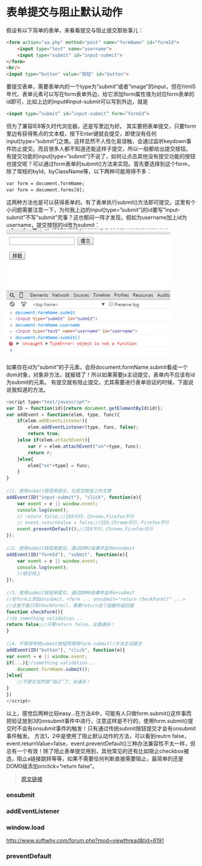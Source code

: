 # 表单提交与阻止默认动作

假设有以下简单的表单，来看看提交与阻止提交那些事儿：
```HTML
<form action="aa.php" method="post" name="formName" id="formId">
    <input type="text" name="username">
    <input type="submit" id="input-submit">
</form>
<br/>
<input type="button" value="按钮" id="button">
```
要提交表单，需要表单内的一个type为”submit”或者”image”的input，但在html5年代，表单元素可以写在form表单外边，给它添加form属性值为对应form表单的id即可，比如上边的input#input-submit可以写到外边，就是
```HTML
<input type=”submit” id=”input-submit” form=”formId”>
```

但为了兼容IE8等久时代浏览器，还是写里边为好。
其实要把表单提交，只要form里边有获得焦点的文本框，按下Enter键就会提交，即使没有任何input[type=”submit”]之类。这样显然不人性化易误触，会通过监听keydown事件防止提交。而且很多人都不知道还能这样子提交，所以一般都给出提交按钮。
有提交功能的input[type=”submit”]不说了，如何让点击其他没有提交功能的按钮也提交呢？可以通过form表单的submit()方法来实现。首先要选择到这个form，除了常规的byId，byClassName等，以下两种可能用得不多：
```HTML
var form = document.formName;
var form = document.forms[0];
```

这两种方法也是可以获得表单的。有了表单执行submit()方法即可提交。这里有个小问题需要注意一下，为何我上边的input[type=”submit”]的id要写”input-submit”不写”submit”完事？这也郁闷一阵才发现，假如为username加上id为username，提交按钮的id改为submit：
![通过id找到了具体元素](./images/表单提交/submit.jpg)

如果存在id为”submit”的子元素，会将document.formName.submit看成一个dom对象，对象非方法，就报错了！所以如果需要js主动提交，表单内不应该有id为submit的元素。
有提交就有阻止提交，尤其需要进行表单验证的时候，下面说说我知道的方法。

```JavaScript
<script type="text/javascript">
var ID = function(id){return document.getElementById(id)};
var addEvent = function(elem, type, func){
    if(elem.addEventListener){
        elem.addEventListener(type, func, false);
        return true;
    }else if(elem.attachEvent){
        var r = elem.attachEvent("on"+type, func);
        return r;
    }else{
        elem["on"+type] = func;
    }
}
 
//1、使用submit按钮来提交，在提交按钮上作文章
addEvent(ID("input-submit"), "click", function(e){
    var event = e || window.event;
    console.log(event);
    // return false;//IE8可行，Chrome,Firefox不行
    // event.returnValue = false;//IE8,Chrome可行，Firefox不行
    event.preventDefault();//IE8不行，Chrome,Firefox可行
});
 
//2、使用submit按钮来提交，通过DOM2级事件监听onsubmit
addEvent(ID("formId"), "submit", function(e){
    var event = e || window.event;
    console.log(event);
    //结论同上
});
 
//3、使用submit按钮来提交，通过DOM0级事件监听onsubmit
//在form上添加onsubmit，<form ... onsubmit="return checkForm()" ...>
//注意不能只写checkForm()，需要return这个函数的返回值
function checkForm(){
//do something validation...
return false;//只需return false，全面通杀！
}
 
//4、不使用传统submit按钮而使用form.submit()方法主动提交
addEvent(ID("button"), "click", function(e){
var event = e || window.event;
if(...){//something validation...
    document.formName.submit();
}else{
    //不提交当然就“阻止”了，全通杀！
}
})
</script>
```

以上，感觉后两种比较easy…在方法4中，可能有人只做form.submit()这件事而把验证放到3的onsubmit事件中进行，注意这样是不行的，使用form.submit()提交时不会有onsubmit事件的触发！只有通过传统submit按钮提交才会有onsubmit事件触发。
方法1，2中是使用了阻止默认动作的方法，可以看到reutrn false，event.returnValue=false，event.preventDefault()三种办法兼容性不太一样，但总有一个有效！除了阻止表单提交用到，其他常见的还有比如阻止checkbox被选，阻止a链接跳转等等，如果不需要任何判断直接需要阻止，最简单的还是DOM0级添加onclick=”return false”。


> [原文链接](http://www.xiaomlove.com/2014/12/25/%E8%A1%A8%E5%8D%95%E6%8F%90%E4%BA%A4%E4%B8%8E%E9%98%BB%E6%AD%A2%E9%BB%98%E8%AE%A4%E5%8A%A8%E4%BD%9C/)


### onsubmit

### addEventListener

### window.load
http://www.softwhy.com/forum.php?mod=viewthread&tid=6191

### preventDefault


